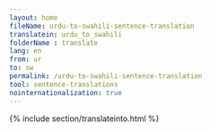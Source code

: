 ```yaml
---
layout: home
fileName: urdu-to-swahili-sentence-translation
translatein: urdu_to_swahili
folderName : translate
lang: en
from: ur
to: sw
permalink: /urdu-to-swahili-sentence-translation
tool: sentence-translations
nointernationalization: true
---
```

{% include section/translateinto.html %}
